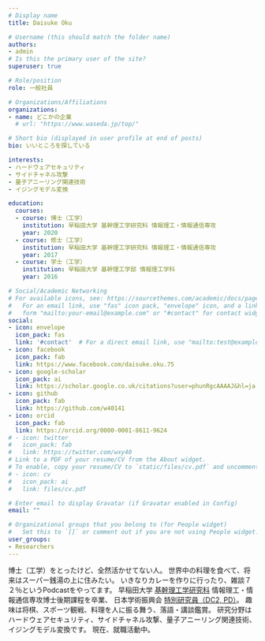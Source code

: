```yaml
---
# Display name
title: Daisuke Oku

# Username (this should match the folder name)
authors:
- admin
# Is this the primary user of the site?
superuser: true

# Role/position
role: 一般社員

# Organizations/Affiliations
organizations:
- name: どこかの企業
  # url: "https://www.waseda.jp/top/"

# Short bio (displayed in user profile at end of posts)
bio: いいところを探している

interests:
- ハードウェアセキュリティ
- サイドチャネル攻撃
- 量子アニーリング関連技術
- イジングモデル変換

education:
  courses:
  - course: 博士（工学）
    institution: 早稲田大学 基幹理工学研究科 情報理工・情報通信専攻
    year: 2020
  - course: 修士（工学）
    institution: 早稲田大学 基幹理工学研究科 情報理工・情報通信専攻
    year: 2017
  - course: 学士（工学）
    institution: 早稲田大学 基幹理工学部 情報理工学科
    year: 2016

# Social/Academic Networking
# For available icons, see: https://sourcethemes.com/academic/docs/page-builder/#icons
#   For an email link, use "fas" icon pack, "envelope" icon, and a link in the
#   form "mailto:your-email@example.com" or "#contact" for contact widget.
social:
- icon: envelope
  icon_pack: fas
  link: '#contact'  # For a direct email link, use "mailto:test@example.org".
- icon: facebook
  icon_pack: fab
  link: https://www.facebook.com/daisuke.oku.75
- icon: google-scholar
  icon_pack: ai
  link: https://scholar.google.co.uk/citations?user=phunRgcAAAAJ&hl=ja
- icon: github
  icon_pack: fab
  link: https://github.com/w40141
- icon: orcid
  icon_pack: fab
  link: https://orcid.org/0000-0001-8611-9624
# - icon: twitter
#   icon_pack: fab
#   link: https://twitter.com/wxy40
# Link to a PDF of your resume/CV from the About widget.
# To enable, copy your resume/CV to `static/files/cv.pdf` and uncomment the lines below.
# - icon: cv
#   icon_pack: ai
#   link: files/cv.pdf

# Enter email to display Gravatar (if Gravatar enabled in Config)
email: ""

# Organizational groups that you belong to (for People widget)
#   Set this to `[]` or comment out if you are not using People widget.
user_groups:
- Researchers
---
```


博士（工学）をとったけど、全然活かせてない人。
世界中の料理を食べて、将来はスーパー銭湯の上に住みたい。
いきなりカレーを作りに行ったり、雑談７２％というPodcastをやってます。
早稲田大学 [基幹理工学研究科](https://www.fse.sci.waseda.ac.jp/)
情報理工・情報通信専攻博士後期課程を卒業、
日本学術振興会 [特別研究員（DC2, PD）](https://www.jsps.go.jp/j-pd/pd_saiyoichiran.html)。
趣味は将棋、スポーツ観戦、料理を人に振る舞う、落語・講談鑑賞。
研究分野はハードウェアセキュリティ、サイドチャネル攻撃、量子アニーリング関連技術、
イジングモデル変換です。
現在、就職活動中。
